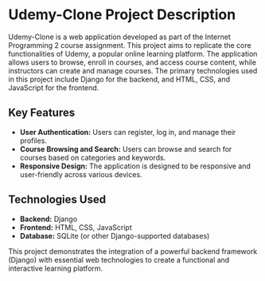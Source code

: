 # Udemy-Clone Project Description

Udemy-Clone is a web application developed as part of the Internet Programming 2 course assignment. This project aims to replicate the core functionalities of Udemy, a popular online learning platform. The application allows users to browse, enroll in courses, and access course content, while instructors can create and manage courses. The primary technologies used in this project include Django for the backend, and HTML, CSS, and JavaScript for the frontend.

## Key Features

- **User Authentication:** Users can register, log in, and manage their profiles.
- **Course Browsing and Search:** Users can browse and search for courses based on categories and keywords.
- **Responsive Design:** The application is designed to be responsive and user-friendly across various devices.

## Technologies Used

- **Backend:** Django
- **Frontend:** HTML, CSS, JavaScript
- **Database:** SQLite (or other Django-supported databases)

This project demonstrates the integration of a powerful backend framework (Django) with essential web technologies to create a functional and interactive learning platform.
